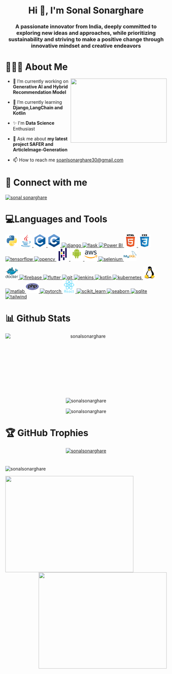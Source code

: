 <h1 align="center">Hi 👋, I'm Sonal Sonarghare</h1>
<h3 align="center">A passionate innovator from India, deeply committed to exploring new ideas and approaches, while prioritizing sustainability and striving to make a positive change through innovative mindset and creative endeavors</h3>

# 👩🏻‍💻 About Me

  <img align="right" src="https://github.com/SonalSonarghare/SonalSonarghare/assets/116957485/153cc10e-ce9e-4b78-8c6f-aa4942c827a3" width="300" height="200">

- 🔭 I’m currently working on **Generative AI and Hybrid Recommendation Model**

- 🌱 I’m currently learning **Django,LangChain and Kotlin**

- ✨ I'm **Data Science** Enthusiast

- 💬 Ask me about **my latest project SAFER and ArticleImage-Generation**

- 📫 How to reach me [soanlsonarghare30@gmail.com](mailto:soanlsonarghare30@gmail.com)



# 🤝 Connect with me
<p align="left">
<a href="https://www.linkedin.com/in/sonal-sonarghare-a18b55192/" target="blank"><img align="center" src="https://raw.githubusercontent.com/rahuldkjain/github-profile-readme-generator/master/src/images/icons/Social/linked-in-alt.svg" alt="sonal sonarghare" height="30" width="40" /></a>
</p>

# 💻Languages and Tools 
<p align="left"> 
<a href="https://www.python.org" target="_blank" rel="noreferrer"> <img src="https://raw.githubusercontent.com/devicons/devicon/master/icons/python/python-original.svg" alt="python" width="40" height="40"/></a>
          <a href="https://www.java.com" target="_blank" rel="noreferrer"> <img src="https://raw.githubusercontent.com/devicons/devicon/master/icons/java/java-original.svg" alt="java" width="40" height="40"/> 
     </a>
          <a href="https://www.cprogramming.com/" target="_blank" rel="noreferrer"> <img src="https://raw.githubusercontent.com/devicons/devicon/master/icons/c/c-original.svg" alt="c" width="40" height="40"/> </a> 
          <a href="https://www.w3schools.com/cpp/" target="_blank" rel="noreferrer"> <img src="https://raw.githubusercontent.com/devicons/devicon/master/icons/cplusplus/cplusplus-original.svg" alt="cplusplus" 
          width="40" height="40"/> </a> 
          <a href="https://www.djangoproject.com/" target="_blank" rel="noreferrer"> <img src="https://cdn.worldvectorlogo.com/logos/django.svg" alt="django" width="40" height="40"/> </a>
          <a href="https://flask.palletsprojects.com/" target="_blank" rel="noreferrer"> <img src="https://www.vectorlogo.zone/logos/pocoo_flask/pocoo_flask-icon.svg" alt="flask" width="40" height="40"/> </a> 
          <a href="https://powerbi.microsoft.com/" target="_blank" rel="noreferrer"><img src="https://upload.wikimedia.org/wikipedia/commons/c/cf/New_Power_BI_Logo.svg" alt="Power BI" width="40" height="40"/>
          </a>
          <a href="https://www.w3.org/html/" target="_blank" rel="noreferrer"> <img src="https://raw.githubusercontent.com/devicons/devicon/master/icons/html5/html5-original-wordmark.svg" alt="html5" width="40" 
           height="40"/> </a>
          <a href="https://www.w3schools.com/css/" target="_blank" rel="noreferrer"> <img src="https://raw.githubusercontent.com/devicons/devicon/master/icons/css3/css3-original-wordmark.svg" alt="css3" width="40" 
           height="40"/> </a> 
          <a href="https://www.tensorflow.org" target="_blank" rel="noreferrer"> <img src="https://www.vectorlogo.zone/logos/tensorflow/tensorflow-icon.svg" alt="tensorflow" width="40" height="40"/> </a>
          <a href="https://opencv.org/" target="_blank" rel="noreferrer"> <img src="https://www.vectorlogo.zone/logos/opencv/opencv-icon.svg" alt="opencv" width="40" height="40"/> </a> 
          <a href="https://pandas.pydata.org/" target="_blank" rel="noreferrer"> <img src="https://raw.githubusercontent.com/devicons/devicon/2ae2a900d2f041da66e950e4d48052658d850630/icons/pandas/pandas-original.svg" 
           alt="pandas" width="40" height="40"/> </a>
          <a href="https://developer.android.com" target="_blank" rel="noreferrer"> <img src="https://raw.githubusercontent.com/devicons/devicon/master/icons/android/android-original-wordmark.svg" alt="android" 
           width="40" height="40"/> </a> 
          <a href="https://aws.amazon.com" target="_blank" rel="noreferrer"> <img src="https://raw.githubusercontent.com/devicons/devicon/master/icons/amazonwebservices/amazonwebservices-original-wordmark.svg" 
          alt="aws" width="40" height="40"/> </a>
          <a href="https://www.selenium.dev" target="_blank" rel="noreferrer"> <img src="https://raw.githubusercontent.com/detain/svg-logos/780f25886640cef088af994181646db2f6b1a3f8/svg/selenium-logo.svg" 
           alt="selenium" width="40" height="40"/> </a>
          <a href="https://www.mysql.com/" target="_blank" rel="noreferrer"> <img src="https://raw.githubusercontent.com/devicons/devicon/master/icons/mysql/mysql-original-wordmark.svg" alt="mysql" width="40" 
           height="40"/> </a>



<a href="https://www.docker.com/" target="_blank" rel="noreferrer"> <img src="https://raw.githubusercontent.com/devicons/devicon/master/icons/docker/docker-original-wordmark.svg" alt="docker" width="40" height="40"/> </a> 
<a href="https://firebase.google.com/" target="_blank" rel="noreferrer"> <img src="https://www.vectorlogo.zone/logos/firebase/firebase-icon.svg" alt="firebase" width="40" height="40"/> </a> 
<a href="https://flutter.dev" target="_blank" rel="noreferrer"> <img src="https://www.vectorlogo.zone/logos/flutterio/flutterio-icon.svg" alt="flutter" width="40" height="40"/> </a> <a href="https://git-scm.com/" target="_blank" rel="noreferrer"> <img src="https://www.vectorlogo.zone/logos/git-scm/git-scm-icon.svg" alt="git" width="40" height="40"/> </a>  <a href="https://www.jenkins.io" target="_blank" rel="noreferrer"> <img src="https://www.vectorlogo.zone/logos/jenkins/jenkins-icon.svg" alt="jenkins" width="40" height="40"/> </a> <a href="https://kotlinlang.org" target="_blank" rel="noreferrer"> <img src="https://www.vectorlogo.zone/logos/kotlinlang/kotlinlang-icon.svg" alt="kotlin" width="40" height="40"/> </a> <a href="https://kubernetes.io" target="_blank" rel="noreferrer"> <img src="https://www.vectorlogo.zone/logos/kubernetes/kubernetes-icon.svg" alt="kubernetes" width="40" height="40"/> </a> <a href="https://www.linux.org/" target="_blank" rel="noreferrer"> <img src="https://raw.githubusercontent.com/devicons/devicon/master/icons/linux/linux-original.svg" alt="linux" width="40" height="40"/> </a> <a href="https://www.mathworks.com/" target="_blank" rel="noreferrer"> <img src="https://upload.wikimedia.org/wikipedia/commons/2/21/Matlab_Logo.png" alt="matlab" width="40" height="40"/> </a>  <a href="https://www.php.net" target="_blank" rel="noreferrer"> <img src="https://raw.githubusercontent.com/devicons/devicon/master/icons/php/php-original.svg" alt="php" width="40" height="40"/> </a>  <a href="https://pytorch.org/" target="_blank" rel="noreferrer"> <img src="https://www.vectorlogo.zone/logos/pytorch/pytorch-icon.svg" alt="pytorch" width="40" height="40"/> </a> <a href="https://reactjs.org/" target="_blank" rel="noreferrer"> <img src="https://raw.githubusercontent.com/devicons/devicon/master/icons/react/react-original-wordmark.svg" alt="react" width="40" height="40"/> </a> <a href="https://scikit-learn.org/" target="_blank" rel="noreferrer"> <img src="https://upload.wikimedia.org/wikipedia/commons/0/05/Scikit_learn_logo_small.svg" alt="scikit_learn" width="40" height="40"/> </a> <a href="https://seaborn.pydata.org/" target="_blank" rel="noreferrer"> <img src="https://seaborn.pydata.org/_images/logo-mark-lightbg.svg" alt="seaborn" width="40" height="40"/> </a> <a href="https://www.sqlite.org/" target="_blank" rel="noreferrer"> <img src="https://www.vectorlogo.zone/logos/sqlite/sqlite-icon.svg" alt="sqlite" width="40" height="40"/> </a> <a href="https://tailwindcss.com/" target="_blank" rel="noreferrer"> <img src="https://www.vectorlogo.zone/logos/tailwindcss/tailwindcss-icon.svg" alt="tailwind" width="40" height="40"/> </a>  </p>

# 📊 Github Stats
<div align="center">
  <p><img align="left" src="https://github-readme-stats.vercel.app/api/top-langs?username=sonalsonarghare&show_icons=true&locale=en&layout=compact" alt="sonalsonarghare" height="200" width="500" /></p>

  <p><img align="center" src="https://github-readme-stats.vercel.app/api?username=sonalsonarghare&show_icons=true&locale=en" alt="sonalsonarghare" </p>

  <p><img align="center" src="https://github-readme-streak-stats.herokuapp.com/?user=sonalsonarghare&" alt="sonalsonarghare" /></p>

</div>

# 🏆 GitHub Trophies
  <p align="center"> <a href="https://github.com/ryo-ma/github-profile-trophy"><img src="https://github-profile-trophy.vercel.app/?username=sonalsonarghare" alt="sonalsonarghare" /></a> </p>

# 
  <p align="left"> <img src="https://komarev.com/ghpvc/?username=sonalsonarghare&label=Profile%20views&color=0e75b6&style=flat" alt="sonalsonarghare" /> </p>

<img align="left" src="https://github.com/SonalSonarghare/SonalSonarghare/assets/116957485/e8eba7de-77e2-4338-95f2-1c64692763e1" width="400" height="300">
<img align="right" src="https://github.com/SonalSonarghare/SonalSonarghare/assets/116957485/2056bedc-380c-4b30-a25d-7048229ddb18" width="400" height="300">
